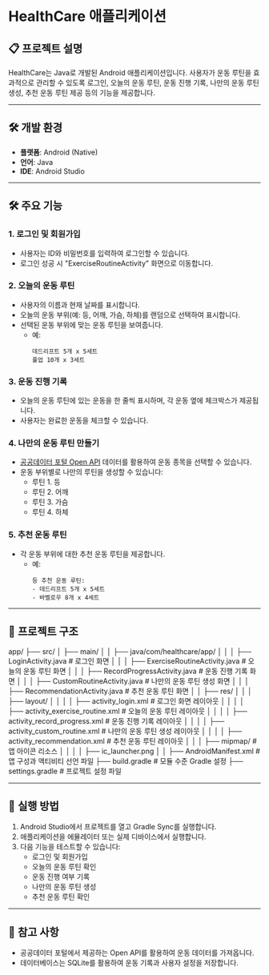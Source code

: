# HealthCare 애플리케이션

## 📋 프로젝트 설명
HealthCare는 Java로 개발된 Android 애플리케이션입니다. 사용자가 운동 루틴을 효과적으로 관리할 수 있도록 로그인, 오늘의 운동 루틴, 운동 진행 기록, 나만의 운동 루틴 생성, 추천 운동 루틴 제공 등의 기능을 제공합니다.

---


## 🛠️ 개발 환경
- **플랫폼**: Android (Native)
- **언어**: Java
- **IDE**: Android Studio

---


## 🛠️ 주요 기능
### 1. **로그인 및 회원가입**
- 사용자는 ID와 비밀번호를 입력하여 로그인할 수 있습니다.
- 로그인 성공 시 "ExerciseRoutineActivity" 화면으로 이동합니다.

### 2. **오늘의 운동 루틴**
- 사용자의 이름과 현재 날짜를 표시합니다.
- 오늘의 운동 부위(예: 등, 어깨, 가슴, 하체)를 랜덤으로 선택하여 표시합니다.
- 선택된 운동 부위에 맞는 운동 루틴을 보여줍니다.
  - 예:
    ```
    데드리프트 5개 x 5세트
    풀업 10개 x 3세트
    ```

### 3. **운동 진행 기록**
- 오늘의 운동 루틴에 있는 운동을 한 줄씩 표시하며, 각 운동 옆에 체크박스가 제공됩니다.
- 사용자는 완료한 운동을 체크할 수 있습니다.

### 4. **나만의 운동 루틴 만들기**
- [공공데이터 포털 Open API](https://www.data.go.kr/data/15068730/fileData.do#tab-layer-openapi) 데이터를 활용하여 운동 종목을 선택할 수 있습니다.
- 운동 부위별로 나만의 루틴을 생성할 수 있습니다:
  - 루틴 1. 등
  - 루틴 2. 어깨
  - 루틴 3. 가슴
  - 루틴 4. 하체

### 5. **추천 운동 루틴**
- 각 운동 부위에 대한 추천 운동 루틴을 제공합니다.
  - 예:
    ```
    등 추천 운동 루틴:
    - 데드리프트 5개 x 5세트
    - 바벨로우 8개 x 4세트
    ```


---

## 📂 프로젝트 구조
app/
 ├── src/
 │   ├── main/
 │   │   ├── java/com/healthcare/app/
 │   │   │   ├── LoginActivity.java                 # 로그인 화면
 │   │   │   ├── ExerciseRoutineActivity.java       # 오늘의 운동 루틴 화면
 │   │   │   ├── RecordProgressActivity.java        # 운동 진행 기록 화면
 │   │   │   ├── CustomRoutineActivity.java         # 나만의 운동 루틴 생성 화면
 │   │   │   ├── RecommendationActivity.java        # 추천 운동 루틴 화면
 │   │   ├── res/
 │   │   │   ├── layout/
 │   │   │   │   ├── activity_login.xml             # 로그인 화면 레이아웃
 │   │   │   │   ├── activity_exercise_routine.xml  # 오늘의 운동 루틴 레이아웃
 │   │   │   │   ├── activity_record_progress.xml   # 운동 진행 기록 레이아웃
 │   │   │   │   ├── activity_custom_routine.xml    # 나만의 운동 루틴 생성 레이아웃
 │   │   │   │   ├── activity_recommendation.xml    # 추천 운동 루틴 레이아웃
 │   │   │   ├── mipmap/                            # 앱 아이콘 리소스
 │   │   │   │   ├── ic_launcher.png
 │   │   ├── AndroidManifest.xml                   # 앱 구성과 액티비티 선언 파일
 ├── build.gradle                                  # 모듈 수준 Gradle 설정
 ├── settings.gradle                               # 프로젝트 설정 파일


---

## 🚀 실행 방법
1. Android Studio에서 프로젝트를 열고 Gradle Sync를 실행합니다.
2. 애플리케이션을 에뮬레이터 또는 실제 디바이스에서 실행합니다.
3. 다음 기능을 테스트할 수 있습니다:
   - 로그인 및 회원가입
   - 오늘의 운동 루틴 확인
   - 운동 진행 여부 기록
   - 나만의 운동 루틴 생성
   - 추천 운동 루틴 확인

---

## 📌 참고 사항
- 공공데이터 포털에서 제공하는 Open API를 활용하여 운동 데이터를 가져옵니다.
- 데이터베이스는 SQLite를 활용하여 운동 기록과 사용자 설정을 저장합니다.

